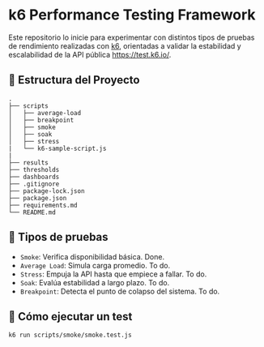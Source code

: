 # k6 Performance Testing Framework

Este repositorio lo inicie para experimentar con distintos tipos de pruebas de rendimiento realizadas con [k6](https://k6.io/), orientadas a validar la estabilidad y escalabilidad de la API pública https://test.k6.io/.

## 📂 Estructura del Proyecto

```
.
├── scripts
│   ├── average-load
│   ├── breakpoint
│   ├── smoke
│   ├── soak
│   ├── stress
|   └── k6-sample-script.js
|
├── results
├── thresholds
├── dashboards
├── .gitignore
├── package-lock.json
├── package.json
├── requirements.md
└── README.md
```

## 🧪 Tipos de pruebas

- `Smoke`: Verifica disponibilidad básica. Done.
- `Average Load`: Simula carga promedio. To do.
- `Stress`: Empuja la API hasta que empiece a fallar. To do.
- `Soak`: Evalúa estabilidad a largo plazo. To do.
- `Breakpoint`: Detecta el punto de colapso del sistema. To do.

## 🚀 Cómo ejecutar un test

```bash
k6 run scripts/smoke/smoke.test.js
```
